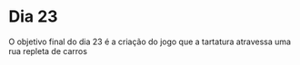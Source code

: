 # Dia 23

O objetivo final do dia 23 é a criação do jogo que a tartatura atravessa uma rua repleta de carros